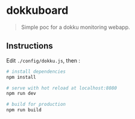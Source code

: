 # dokkuboard

> Simple poc for a dokku monitoring webapp.

## Instructions

Edit `./config/dokku.js`, then :

``` bash
# install dependencies
npm install

# serve with hot reload at localhost:8080
npm run dev

# build for production
npm run build
```
